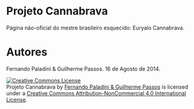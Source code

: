 Projeto Cannabrava
==================

Página não-oficial do mestre brasileiro esquecido: Euryalo Cannabrava.

Autores
==================
Fernando Paladini & Guilherme Passos. 
16 de Agosto de 2014.

<a rel="license" href="http://creativecommons.org/licenses/by-nc/4.0/"><img alt="Creative Commons License" style="border-width:0" src="https://i.creativecommons.org/l/by-nc/4.0/88x31.png" /></a><br /><span xmlns:dct="http://purl.org/dc/terms/" href="http://purl.org/dc/dcmitype/Text" property="dct:title" rel="dct:type">Projeto Cannabrava</span> by <a xmlns:cc="http://creativecommons.org/ns#" href="http://paladini.github.io/euryalo-cannabrava/" property="cc:attributionName" rel="cc:attributionURL">Fernando Paladini & Guilherme Passos</a> is licensed under a <a rel="license" href="http://creativecommons.org/licenses/by-nc/4.0/">Creative Commons Attribution-NonCommercial 4.0 International License</a>.
